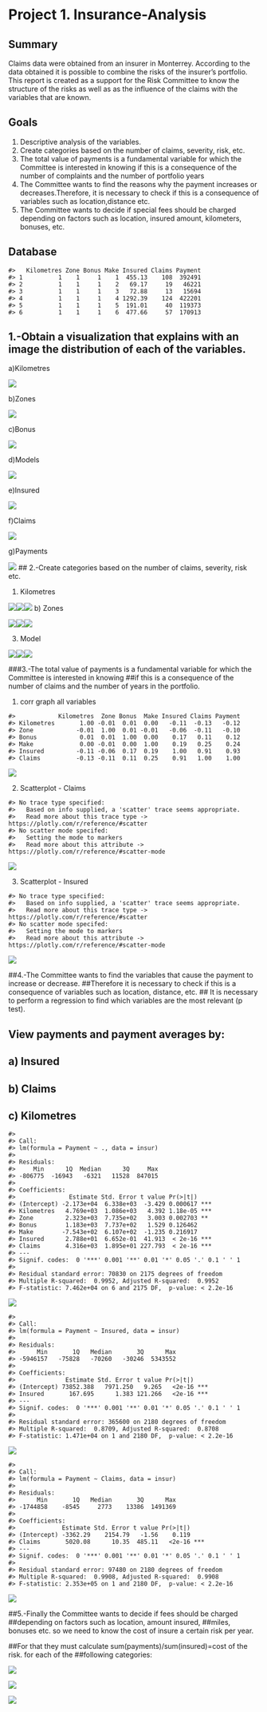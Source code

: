 
<!-- README.md is generated from README.Rmd. Please edit that file -->

# Project 1. Insurance-Analysis

<!-- badges: start -->
<!-- badges: end -->

## Summary

Claims data were obtained from an insurer in Monterrey. According to the
data obtained it is possible to combine the risks of the insurer’s
portfolio. This report is created as a support for the Risk Committee to
know the structure of the risks as well as as the influence of the
claims with the variables that are known.

## Goals

1.  Descriptive analysis of the variables.
2.  Create categories based on the number of claims, severity, risk,
    etc.
3.  The total value of payments is a fundamental variable for which the
    Committee is interested in knowing if this is a consequence of the
    number of complaints and the number of portfolio years
4.  The Committee wants to find the reasons why the payment increases or
    decreases.Therefore, it is necessary to check if this is a
    consequence of variables such as location,distance etc.
5.  The Committee wants to decide if special fees should be charged
    depending on factors such as location, insured amount, kilometers,
    bonuses, etc.

## Database

    #>   Kilometres Zone Bonus Make Insured Claims Payment
    #> 1          1    1     1    1  455.13    108  392491
    #> 2          1    1     1    2   69.17     19   46221
    #> 3          1    1     1    3   72.88     13   15694
    #> 4          1    1     1    4 1292.39    124  422201
    #> 5          1    1     1    5  191.01     40  119373
    #> 6          1    1     1    6  477.66     57  170913

## 1.-Obtain a visualization that explains with an image the distribution of each of the variables.

a)Kilometres

![](README_figs/README-unnamed-chunk-3-1.png)<!-- -->

b)Zones

![](README_figs/README-unnamed-chunk-4-1.png)<!-- -->

c)Bonus

![](README_figs/README-unnamed-chunk-5-1.png)<!-- -->

d)Models

![](README_figs/README-unnamed-chunk-6-1.png)<!-- -->

e)Insured

![](README_figs/README-unnamed-chunk-7-1.png)<!-- -->

f)Claims

![](README_figs/README-unnamed-chunk-8-1.png)<!-- -->

g)Payments

![](README_figs/README-unnamed-chunk-9-1.png)<!-- --> ## 2.-Create
categories based on the number of claims, severity, risk etc.

1.  Kilometres

![](README_figs/README-unnamed-chunk-10-1.png)<!-- -->![](README_figs/README-unnamed-chunk-10-2.png)<!-- -->![](README_figs/README-unnamed-chunk-10-3.png)<!-- -->
b) Zones

![](README_figs/README-unnamed-chunk-11-1.png)<!-- -->![](README_figs/README-unnamed-chunk-11-2.png)<!-- -->![](README_figs/README-unnamed-chunk-11-3.png)<!-- -->

3.  Model

![](README_figs/README-unnamed-chunk-12-1.png)<!-- -->![](README_figs/README-unnamed-chunk-12-2.png)<!-- -->![](README_figs/README-unnamed-chunk-12-3.png)<!-- -->

###3.-The total value of payments is a fundamental variable for which
the Committee is interested in knowing ##if this is a consequence of the
number of claims and the number of years in the portfolio.

1.  corr graph all variables

<!-- -->

    #>            Kilometres  Zone Bonus  Make Insured Claims Payment
    #> Kilometres       1.00 -0.01  0.01  0.00   -0.11  -0.13   -0.12
    #> Zone            -0.01  1.00  0.01 -0.01   -0.06  -0.11   -0.10
    #> Bonus            0.01  0.01  1.00  0.00    0.17   0.11    0.12
    #> Make             0.00 -0.01  0.00  1.00    0.19   0.25    0.24
    #> Insured         -0.11 -0.06  0.17  0.19    1.00   0.91    0.93
    #> Claims          -0.13 -0.11  0.11  0.25    0.91   1.00    1.00

![](README_figs/README-unnamed-chunk-13-1.png)<!-- -->

2.  Scatterplot - Claims

<!-- -->

    #> No trace type specified:
    #>   Based on info supplied, a 'scatter' trace seems appropriate.
    #>   Read more about this trace type -> https://plotly.com/r/reference/#scatter
    #> No scatter mode specifed:
    #>   Setting the mode to markers
    #>   Read more about this attribute -> https://plotly.com/r/reference/#scatter-mode

![](README_figs/README-unnamed-chunk-14-1.png)<!-- -->

3.  Scatterplot - Insured

<!-- -->

    #> No trace type specified:
    #>   Based on info supplied, a 'scatter' trace seems appropriate.
    #>   Read more about this trace type -> https://plotly.com/r/reference/#scatter
    #> No scatter mode specifed:
    #>   Setting the mode to markers
    #>   Read more about this attribute -> https://plotly.com/r/reference/#scatter-mode

![](README_figs/README-unnamed-chunk-15-1.png)<!-- -->

##4.-The Committee wants to find the variables that cause the payment to
increase or decrease. ##Therefore it is necessary to check if this is a
consequence of variables such as location, distance, etc. ## It is
necessary to perform a regression to find which variables are the most
relevant (p test).

## View payments and payment averages by:

## a) Insured

## b) Claims

## c) Kilometres

    #> 
    #> Call:
    #> lm(formula = Payment ~ ., data = insur)
    #> 
    #> Residuals:
    #>     Min      1Q  Median      3Q     Max 
    #> -806775  -16943   -6321   11528  847015 
    #> 
    #> Coefficients:
    #>               Estimate Std. Error t value Pr(>|t|)    
    #> (Intercept) -2.173e+04  6.338e+03  -3.429 0.000617 ***
    #> Kilometres   4.769e+03  1.086e+03   4.392 1.18e-05 ***
    #> Zone         2.323e+03  7.735e+02   3.003 0.002703 ** 
    #> Bonus        1.183e+03  7.737e+02   1.529 0.126462    
    #> Make        -7.543e+02  6.107e+02  -1.235 0.216917    
    #> Insured      2.788e+01  6.652e-01  41.913  < 2e-16 ***
    #> Claims       4.316e+03  1.895e+01 227.793  < 2e-16 ***
    #> ---
    #> Signif. codes:  0 '***' 0.001 '**' 0.01 '*' 0.05 '.' 0.1 ' ' 1
    #> 
    #> Residual standard error: 70830 on 2175 degrees of freedom
    #> Multiple R-squared:  0.9952, Adjusted R-squared:  0.9952 
    #> F-statistic: 7.462e+04 on 6 and 2175 DF,  p-value: < 2.2e-16

![](README_figs/README-unnamed-chunk-16-1.png)<!-- -->

    #> 
    #> Call:
    #> lm(formula = Payment ~ Insured, data = insur)
    #> 
    #> Residuals:
    #>      Min       1Q   Median       3Q      Max 
    #> -5946157   -75828   -70260   -30246  5343552 
    #> 
    #> Coefficients:
    #>              Estimate Std. Error t value Pr(>|t|)    
    #> (Intercept) 73852.388   7971.250   9.265   <2e-16 ***
    #> Insured       167.695      1.383 121.266   <2e-16 ***
    #> ---
    #> Signif. codes:  0 '***' 0.001 '**' 0.01 '*' 0.05 '.' 0.1 ' ' 1
    #> 
    #> Residual standard error: 365600 on 2180 degrees of freedom
    #> Multiple R-squared:  0.8709, Adjusted R-squared:  0.8708 
    #> F-statistic: 1.471e+04 on 1 and 2180 DF,  p-value: < 2.2e-16

![](README_figs/README-unnamed-chunk-17-1.png)<!-- -->

    #> 
    #> Call:
    #> lm(formula = Payment ~ Claims, data = insur)
    #> 
    #> Residuals:
    #>      Min       1Q   Median       3Q      Max 
    #> -1744858    -8545     2773    13386  1491369 
    #> 
    #> Coefficients:
    #>             Estimate Std. Error t value Pr(>|t|)    
    #> (Intercept) -3362.29    2154.79   -1.56    0.119    
    #> Claims       5020.08      10.35  485.11   <2e-16 ***
    #> ---
    #> Signif. codes:  0 '***' 0.001 '**' 0.01 '*' 0.05 '.' 0.1 ' ' 1
    #> 
    #> Residual standard error: 97480 on 2180 degrees of freedom
    #> Multiple R-squared:  0.9908, Adjusted R-squared:  0.9908 
    #> F-statistic: 2.353e+05 on 1 and 2180 DF,  p-value: < 2.2e-16

![](README_figs/README-unnamed-chunk-18-1.png)<!-- -->

##5.-Finally the Committee wants to decide if fees should be charged
##depending on factors such as location, amount insured, ##miles,
bonuses etc. so we need to know the cost of insure a certain risk per
year.

##For that they must calculate sum(payments)/sum(insured)=cost of the
risk. for each of the ##following categories:

![](README_figs/README-unnamed-chunk-19-1.png)<!-- -->

![](README_figs/README-unnamed-chunk-20-1.png)<!-- -->

![](README_figs/README-unnamed-chunk-21-1.png)<!-- -->
